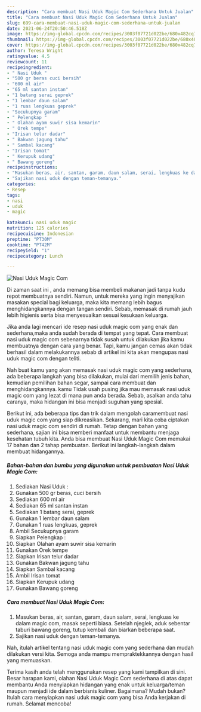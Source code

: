 ```yaml
---
description: "Cara membuat Nasi Uduk Magic Com Sederhana Untuk Jualan"
title: "Cara membuat Nasi Uduk Magic Com Sederhana Untuk Jualan"
slug: 699-cara-membuat-nasi-uduk-magic-com-sederhana-untuk-jualan
date: 2021-06-24T20:50:46.518Z
image: https://img-global.cpcdn.com/recipes/3003f07721d022be/680x482cq70/nasi-uduk-magic-com-foto-resep-utama.jpg
thumbnail: https://img-global.cpcdn.com/recipes/3003f07721d022be/680x482cq70/nasi-uduk-magic-com-foto-resep-utama.jpg
cover: https://img-global.cpcdn.com/recipes/3003f07721d022be/680x482cq70/nasi-uduk-magic-com-foto-resep-utama.jpg
author: Teresa Wright
ratingvalue: 4.5
reviewcount: 11
recipeingredient:
- " Nasi Uduk "
- "500 gr beras cuci bersih"
- "600 ml air"
- "65 ml santan instan"
- "1 batang serai geprek"
- "1 lembar daun salam"
- "1 ruas lengkuas geprek"
- "Secukupnya garam"
- " Pelengkap "
- " Olahan ayam suwir sisa kemarin"
- " Orek tempe"
- "Irisan telur dadar"
- " Bakwan jagung tahu"
- " Sambal kacang"
- "Irisan tomat"
- " Kerupuk udang"
- " Bawang goreng"
recipeinstructions:
- "Masukan beras, air, santan, garam, daun salam, serai, lengkuas ke dalam magic com, masak seperti biasa. Setelah njeglek, aduk sebentar taburi bawang goreng, tutup kembali dan biarkan beberapa saat."
- "Sajikan nasi uduk dengan teman-temanya."
categories:
- Resep
tags:
- nasi
- uduk
- magic

katakunci: nasi uduk magic 
nutrition: 125 calories
recipecuisine: Indonesian
preptime: "PT30M"
cooktime: "PT42M"
recipeyield: "1"
recipecategory: Lunch

---
```



![Nasi Uduk Magic Com](https://img-global.cpcdn.com/recipes/3003f07721d022be/680x482cq70/nasi-uduk-magic-com-foto-resep-utama.jpg)

Di zaman  saat ini , anda memang bisa membeli makanan jadi tanpa kudu repot membuatnya sendiri. Namun, untuk mereka yang ingin menyajikan masakan special bagi keluarga, maka kita memang lebih bagus menghidangkannya dengan tangan sendiri. Sebab, memasak di rumah jauh lebih higienis serta bisa menyesuaikan sesuai kesukaan keluarga.

Jika anda lagi mencari ide resep nasi uduk magic com yang enak dan sederhana,maka anda sudah berada di tempat yang tepat. Cara membuat nasi uduk magic com  sebenarnya tidak susah untuk dilakukan jika kamu membuatnya dengan cara yang benar. Tapi, kamu jangan cemas akan tidak berhasil dalam melakukannya 
sebab di artikel ini kita akan mengupas nasi uduk magic com dengan teliti.  



Nah buat kamu yang akan memasak nasi uduk magic com yang sederhana, ada beberapa langkah yang bisa dilakukan, mulai dari memilih jenis bahan, kemudian pemilihan bahan segar, sampai cara membuat dan menghidangkannya. kamu Tidak usah pusing jika mau memasak nasi uduk magic com yang lezat di mana pun anda berada. Sebab, asalkan anda  tahu caranya, maka hidangan ini bisa menjadi suguhan yang spesial.

Berikut ini, ada beberapa tips dan trik dalam mengolah caramembuat nasi uduk magic com yang siap dikreasikan. Sekarang, mari kita coba ciptakan nasi uduk magic com sendiri di rumah. Tetap dengan bahan yang sederhana, sajian ini bisa memberi manfaat untuk membantu menjaga kesehatan tubuh kita. Anda bisa membuat Nasi Uduk Magic Com memakai 17 bahan dan 2 tahap pembuatan. Berikut ini langkah-langkah dalam membuat hidangannya.

<!--inarticleads1-->

##### Bahan-bahan dan bumbu yang digunakan untuk pembuatan Nasi Uduk Magic Com:

1. Sediakan  Nasi Uduk :
1. Gunakan 500 gr beras, cuci bersih
1. Sediakan 600 ml air
1. Sediakan 65 ml santan instan
1. Sediakan 1 batang serai, geprek
1. Gunakan 1 lembar daun salam
1. Gunakan 1 ruas lengkuas, geprek
1. Ambil Secukupnya garam
1. Siapkan  Pelengkap :
1. Siapkan  Olahan ayam suwir sisa kemarin
1. Gunakan  Orek tempe
1. Siapkan Irisan telur dadar
1. Gunakan  Bakwan jagung tahu
1. Siapkan  Sambal kacang
1. Ambil Irisan tomat
1. Siapkan  Kerupuk udang
1. Gunakan  Bawang goreng




<!--inarticleads2-->

##### Cara membuat Nasi Uduk Magic Com:

1. Masukan beras, air, santan, garam, daun salam, serai, lengkuas ke dalam magic com, masak seperti biasa. Setelah njeglek, aduk sebentar taburi bawang goreng, tutup kembali dan biarkan beberapa saat.
1. Sajikan nasi uduk dengan teman-temanya.




Nah, itulah artikel tentang  nasi uduk magic com  yang sederhana dan mudah dilakukan versi kita. Semoga anda mampu mempraktekkannya dengan hasil yang memuaskan. 

Terima kasih anda telah menggunakan resep yang kami tampilkan di sini. Besar harapan kami, olahan  Nasi Uduk Magic Com sederhana di atas dapat membantu Anda menyiapkan hidangan yang enak untuk keluarga/teman maupun menjadi ide dalam berbisnis kuliner. Bagaimana? Mudah bukan? Itulah cara menyiapkan nasi uduk magic com yang bisa Anda kerjakan di rumah. Selamat mencoba!


